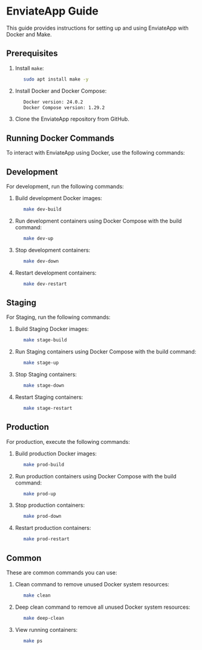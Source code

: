 # EnviateApp Guide

This guide provides instructions for setting up and using EnviateApp with Docker and Make.

## Prerequisites

1. Install `make`:

   ```bash
      sudo apt install make -y
    ```
2. Install Docker and Docker Compose:
   ```bash
      Docker version: 24.0.2
      Docker Compose version: 1.29.2
    ```
3. Clone the EnviateApp repository from GitHub.

## Running Docker Commands
To interact with EnviateApp using Docker, use the following commands:

## Development
For development, run the following commands:

1. Build development Docker images:
    ```bash
       make dev-build
    ```

2. Run development containers using Docker Compose with the build command:
    ```bash
       make dev-up
    ```
    
3. Stop development containers:
    ```bash
       make dev-down
    ```

4. Restart development containers:
    ```bash
       make dev-restart
    ```
## Staging
For Staging, run the following commands:

1. Build Staging Docker images:
    ```bash
       make stage-build
    ```

2. Run Staging containers using Docker Compose with the build command:
    ```bash
       make stage-up
    ```
    
3. Stop Staging containers:
    ```bash
       make stage-down
    ```

4. Restart Staging containers:
    ```bash
       make stage-restart
    ```

## Production
For production, execute the following commands:
    
1. Build production Docker images:
   ```bash
      make prod-build
   ```

2. Run production containers using Docker Compose with the build command:
   ```bash
      make prod-up
   ```

3. Stop production containers:
   ```bash
      make prod-down
   ```

4. Restart production containers:
   ```bash
      make prod-restart
   ```

## Common
These are common commands you can use:

1. Clean command to remove unused Docker system resources:

   ```bash
      make clean
   ```
2. Deep clean command to remove all unused Docker system resources:
   ```bash
      make deep-clean
   ```
3. View running containers:
   ```bash
      make ps
   ```